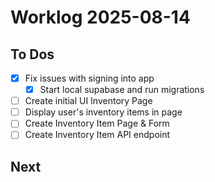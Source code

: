 # Worklog 2025-08-14

## To Dos

- [x] Fix issues with signing into app
  - [x] Start local supabase and run migrations
- [ ] Create initial UI Inventory Page
- [ ] Display user's inventory items in page
- [ ] Create Inventory Item Page & Form
- [ ] Create Inventory Item API endpoint

## Next
